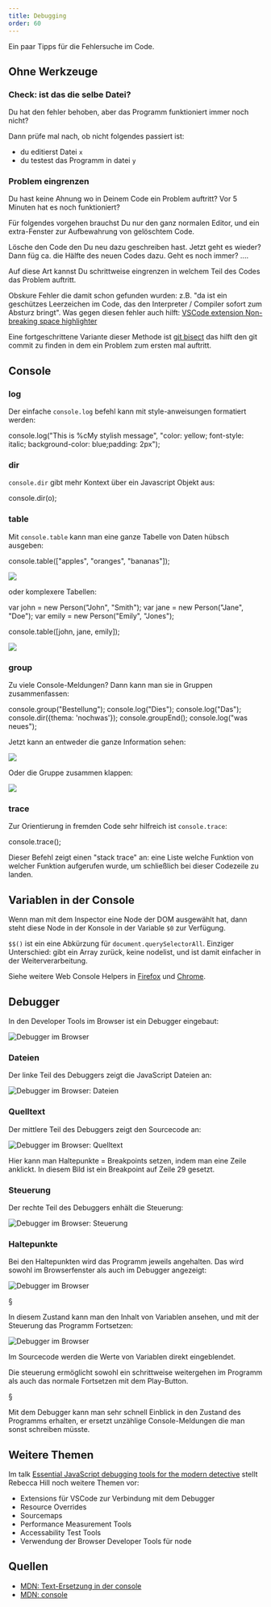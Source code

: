```yaml
---
title: Debugging
order: 60
---
```


Ein paar Tipps für die Fehlersuche im Code.

## Ohne Werkzeuge

### Check: ist das die selbe Datei?

Du hat den fehler behoben, aber das Programm funktioniert immer noch nicht?

Dann prüfe mal nach, ob nicht folgendes passiert ist:

- du editierst Datei `x`
- du testest das Programm in datei `y`

### Problem eingrenzen

Du hast keine Ahnung wo in Deinem Code ein Problem auftritt?
Vor 5 Minuten hat es noch funktioniert?

Für folgendes vorgehen brauchst Du nur den ganz normalen Editor,
und ein extra-Fenster zur Aufbewahrung von gelöschtem Code.

Lösche den Code den Du neu dazu geschreiben hast.
Jetzt geht es wieder? Dann füg ca. die Hälfte des
neuen Codes dazu. Geht es noch immer? ....

Auf diese Art kannst Du schrittweise eingrenzen in welchem
Teil des Codes das Problem auftritt.

Obskure Fehler die damit schon gefunden wurden: z.B. "da ist ein
geschützes Leerzeichen im Code, das den Interpreter / Compiler
sofort zum Absturz bringt". Was gegen diesen fehler auch hilft:
[VSCode extension Non-breaking space highlighter](https://marketplace.visualstudio.com/items?itemName=viktorzetterstrom.non-breaking-space-highlighter)

Eine fortgeschrittene Variante dieser Methode ist [git bisect](https://git-scm.com/docs/git-bisect)
das hilft den git commit zu finden in dem ein Problem zum ersten mal auftritt.

## Console

### log

Der einfache `console.log` befehl kann mit style-anweisungen formatiert werden:

<javascript>
console.log("This is %cMy stylish message", "color: yellow; font-style: italic; background-color: blue;padding: 2px");
</javascript>

### dir

`console.dir` gibt mehr Kontext über ein Javascript Objekt aus:

<javascript>
console.dir(o);
</javascript>

### table

Mit `console.table` kann man eine ganze Tabelle von Daten hübsch ausgeben:

<javascript>
console.table(["apples", "oranges", "bananas"]);
</javascript>

![](/images/javascript/console-table.png)

oder komplexere Tabellen:

<javascript>
var john = new Person("John", "Smith");
var jane = new Person("Jane", "Doe");
var emily = new Person("Emily", "Jones");

console.table([john, jane, emily]);
</javascript>

![](/images/javascript/console-table-array-of-objects.png)

### group

Zu viele Console-Meldungen? Dann kann man sie in Gruppen zusammenfassen:

<javascript>
console.group("Bestellung");
console.log("Dies");
console.log("Das");
console.dir({thema: 'nochwas'});
console.groupEnd();
console.log("was neues");
</javascript>

Jetzt kann an entweder die ganze Information sehen:

![](/images/javascript/console-group.png)

Oder die Gruppe zusammen klappen:

![](/images/javascript/consolegroup2.png)

### trace

Zur Orientierung in fremden Code sehr hilfreich ist `console.trace`:

<javascript>
console.trace();
</javascript>

Dieser Befehl zeigt einen "stack trace" an: eine Liste welche Funktion
von welcher Funktion aufgerufen wurde, um schließlich bei dieser
Codezeile zu landen.

## Variablen in der Console

Wenn man mit dem Inspector eine Node der DOM ausgewählt hat,
dann steht diese Node in der Konsole in der Variable `$0` zur
Verfügung.

`$$()` ist ein eine Abkürzung für `document.querySelectorAll`. Einziger
Unterschied: gibt ein Array zurück, keine nodelist, und ist damit
einfacher in der Weiterverarbeitung.

Siehe weitere Web Console Helpers in [Firefox](https://developer.mozilla.org/en-US/docs/Tools/Web_Console/Helpers) und [Chrome](https://developers.google.com/web/tools/chrome-devtools/console/utilities).

## Debugger

In den Developer Tools im Browser ist ein Debugger eingebaut:

![Debugger im Browser](/images/javascript/jsdebug.png)

### Dateien

Der linke Teil des Debuggers zeigt die JavaScript Dateien an:

![Debugger im Browser: Dateien](/images/javascript/jsdebug-pane-1.png)

### Quelltext

Der mittlere Teil des Debuggers zeigt den Sourcecode an:

![Debugger im Browser: Quelltext](/images/javascript/jsdebug-pane-2.png)

Hier kann man Haltepunkte = Breakpoints setzen, indem man eine Zeile anklickt.
In diesem Bild ist ein Breakpoint auf Zeile 29 gesetzt.

### Steuerung

Der rechte Teil des Debuggers enhält die Steuerung:

![Debugger im Browser: Steuerung](/images/javascript/jsdebug-pane-3.png)

### Haltepunkte

Bei den Haltepunkten wird das Programm jeweils angehalten.
Das wird sowohl im Browserfenster als auch im Debugger angezeigt:

![Debugger im Browser](/images/javascript/jsdebugstopped.png)

§

In diesem Zustand kann man den Inhalt von Variablen ansehen,
und mit der Steuerung das Programm Fortsetzen:

![Debugger im Browser](/images/javascript/jsdebugdetailstopped.png)

Im Sourcecode werden die Werte von Variablen direkt eingeblendet.

Die steuerung ermöglicht sowohl ein schrittweise weitergehen im Programm
als auch das normale Fortsetzen mit dem Play-Button.

§

Mit dem Debugger kann man sehr schnell Einblick in den
Zustand des Programms erhalten, er ersetzt unzählige Console-Meldungen
die man sonst schreiben müsste.

## Weitere Themen

Im talk [Essential JavaScript debugging tools for the modern detective](https://www.youtube.com/watch?v=TtsvMRxmfGA) stellt Rebecca Hill noch weitere Themen vor:

- Extensions für VSCode zur Verbindung mit dem Debugger
- Resource Overrides
- Sourcemaps
- Performance Measurement Tools
- Accessability Test Tools
- Verwendung der Browser Developer Tools für node

## Quellen

- [MDN: Text-Ersetzung in der console](https://developer.mozilla.org/de/docs/Web/API/Console#Outputting_text_to_the_console)
- [MDN: console](https://developer.mozilla.org/de/docs/Web/API/Console)
